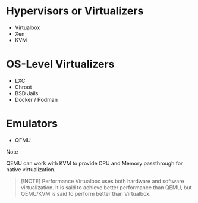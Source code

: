 # Hypervisors or Virtualizers
- Virtualbox
- Xen
- KVM

# OS-Level Virtualizers
- LXC
- Chroot
- BSD Jails
- Docker / Podman

# Emulators
- QEMU

>[!NOTE]
>QEMU can work with KVM to provide CPU and Memory passthrough for native virtualization.

> [!NOTE] Performance
> Virtualbox uses both hardware and software virtualization. It is said to achieve better performance than QEMU, but QEMU/KVM is said to perform better than Virtualbox.
